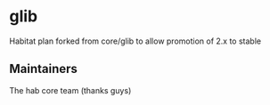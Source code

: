 # glib

Habitat plan forked from core/glib to allow promotion of 2.x to stable

## Maintainers

The hab core team (thanks guys)
